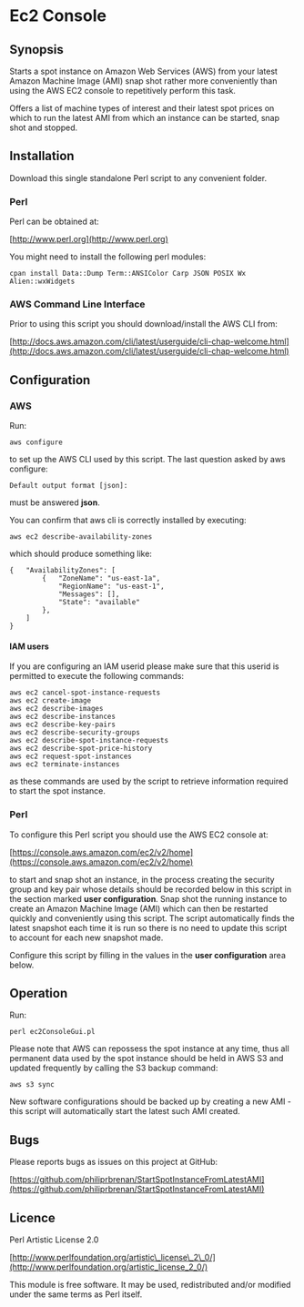 # Ec2 Console

## Synopsis

Starts a spot instance on Amazon Web Services (AWS) from your latest Amazon
Machine Image (AMI) snap shot rather more conveniently than using the AWS EC2
console to repetitively perform this task.

Offers a list of machine types of interest and their latest spot prices on
which to run the latest AMI from which an instance can be started, snap shot
and stopped.

## Installation

Download this single standalone Perl script to any convenient folder.

### Perl

Perl can be obtained at:

[http://www.perl.org](http://www.perl.org)

You might need to install the following perl modules:

    cpan install Data::Dump Term::ANSIColor Carp JSON POSIX Wx Alien::wxWidgets

### AWS Command Line Interface

Prior to using this script you should download/install the AWS CLI from:

[http://docs.aws.amazon.com/cli/latest/userguide/cli-chap-welcome.html](http://docs.aws.amazon.com/cli/latest/userguide/cli-chap-welcome.html)

## Configuration

### AWS

Run:

    aws configure

to set up the AWS CLI used by this script.  The last question asked by aws
configure:

    Default output format [json]:

must be answered **json**.

You can confirm that aws cli is correctly installed by executing:

    aws ec2 describe-availability-zones

which should produce something like:

    {   "AvailabilityZones": [
            {   "ZoneName": "us-east-1a",
                "RegionName": "us-east-1",
                "Messages": [],
                "State": "available"
            },
        ]
    }

#### IAM users

If you are configuring an IAM userid please make sure that this userid is permitted
to execute the following commands:

    aws ec2 cancel-spot-instance-requests
    aws ec2 create-image
    aws ec2 describe-images
    aws ec2 describe-instances
    aws ec2 describe-key-pairs
    aws ec2 describe-security-groups
    aws ec2 describe-spot-instance-requests
    aws ec2 describe-spot-price-history
    aws ec2 request-spot-instances
    aws ec2 terminate-instances

as these commands are used by the script to retrieve information required to
start the spot instance.

### Perl

To configure this Perl script you should use the AWS EC2 console at:

[https://console.aws.amazon.com/ec2/v2/home](https://console.aws.amazon.com/ec2/v2/home)

to start and snap shot an instance, in the process creating the security group
and key pair whose details should be recorded below in this script in the
section marked **user configuration**. Snap shot the running instance to create
an Amazon Machine Image (AMI) which can then be restarted quickly and
conveniently using this script. The script automatically finds the latest
snapshot each time it is run so there is no need to update this script to
account for each new snapshot made.

Configure this script by filling in the values in the **user configuration**
area below.

## Operation

Run:

    perl ec2ConsoleGui.pl

Please note that AWS can repossess the spot instance at any time, thus all
permanent data used by the spot instance should be held in AWS S3 and updated
frequently by calling the S3 backup command:

    aws s3 sync

New software configurations should be backed up by creating a new AMI - this
script will automatically start the latest such AMI created.

## Bugs

Please reports bugs as issues on this project at GitHub:

[https://github.com/philiprbrenan/StartSpotInstanceFromLatestAMI](https://github.com/philiprbrenan/StartSpotInstanceFromLatestAMI)

## Licence

Perl Artistic License 2.0

[http://www.perlfoundation.org/artistic\_license\_2\_0/](http://www.perlfoundation.org/artistic_license_2_0/)

This module is free software. It may be used, redistributed and/or modified
under the same terms as Perl itself.

